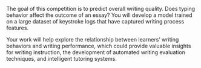 The goal of this competition is to predict overall writing quality. Does typing behavior affect the outcome of an essay? You will develop a model trained on a large dataset of keystroke logs that have captured writing process features.

Your work will help explore the relationship between learners’ writing behaviors and writing performance, which could provide valuable insights for writing instruction, the development of automated writing evaluation techniques, and intelligent tutoring systems.
